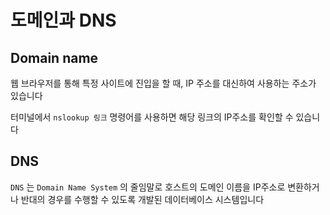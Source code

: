# 도메인과 DNS

## Domain name

웹 브라우저를 통해 특정 사이트에 진입을 할 때, IP 주소를 대신하여 사용하는 주소가 있습니다

터미널에서 `nslookup 링크`  명령어를 사용하면 해당 링크의 IP주소를 확인할 수 있습니다

## DNS

`DNS` 는 `Domain Name System` 의 줄임말로 호스트의 도메인 이름을 IP주소로 변환하거나 반대의 경우를 수행할 수 있도록 개발된 데이터베이스 시스템입니다